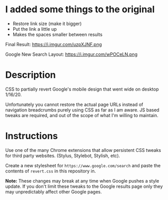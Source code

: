 # I added some things to the original
- Restore link size (make it bigger)
- Put the link a little up
- Makes the spaces smaller between results

Final Result: https://i.imgur.com/uzpXJNF.png 

Google New Search Layout: https://i.imgur.com/wPOCeLN.png

# Description

CSS to partially revert Google's mobile design that went wide on desktop 1/16/20.

Unfortunately you cannot restore the actual page URLs instead of navigation breadcrumbs purely using CSS as far as I am aware. JS based tweaks are required, and out of the scope of what I'm willing to maintain.

# Instructions

Use one of the many Chrome extensions that allow persistent CSS tweaks for third party websites. (Stylus, Stylebot, Stylish, etc).

Create a new stylesheet for `https://www.google.com/search` and paste the contents of `revert.css` in this repository in.

**Note:** These changes may break at any time when Google pushes a style update. If you don't limit these tweaks to the Google results page only they may unpredictably affect other Google pages.
